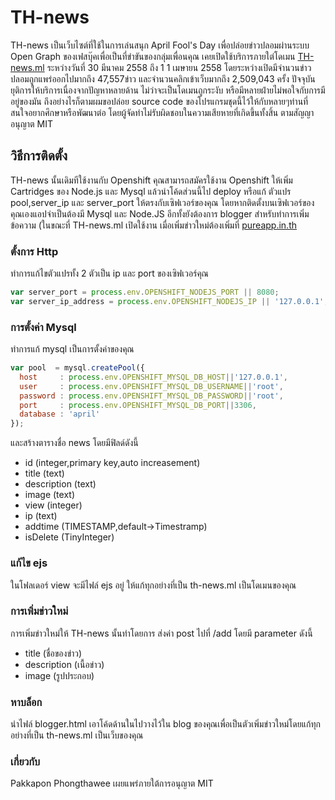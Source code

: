 # TH-news
TH-news เป็นเว็บไซต์ที่ใช้ในการเล่นสนุก April Fool's Day เพื่อปล่อยข่าวปลอมผ่านระบบ Open Graph ของเฟสบุ๊คเพื่อเป็นที่ขำขันของกลุ่มเพื่อนคุณ เคยเปิดใช้บริการภายใต่โดเมน [TH-news.ml](http://th-news.ml) ระหว่างวันที่ 30 มีนาคม 2558 ถึง 1 1 เมษายน 2558 โดยระหว่างเปิดมีจำนวนข่าวปลอมถูกแพร่ออกไปมากถึง 47,557ข่าว และจำนวนคลิกเข้าเว็บมากถึง 2,509,043 ครั้ง ปัจจุบัน ยุติการให้บริการเนื่องจากปัญหาหลายด้าน ไม่ว่าจะเป็นโดเมนถูกระงับ หรือมีหลายฝ่ายไม่พอใจกับการมีอยู่ของมัน ถึงอย่างไรก็ตามผมขอปล่อย source code ของโปรแกรมชุดนี้ไว้ให้กับหลายๆท่านที่สนใจอยากศึกษาหรือพัฒนาต่อ โดยผู้จัดทำไม่รับผิดชอบในความเสียหายที่เกิดขึ้นทั้งสิ้น ตามสัญญาอนุญาต MIT
## วิธีการติดตั้ง
TH-news นั้นเดิมทีใช้งานกับ Openshift คุณสามารถสมัครใช้งาน Openshift ให้เพิ่ม Cartridges ของ Node.js และ Mysql แล้วนำโค้ดส่วนนี้ไป deploy หรือแก้ ตัวแปร pool,server_ip และ server_port ให้ตรงกับเซิฟเวอร์ของคุณ โดยหากติดตั้งบนเซิฟเวอร์ของคุณเองแอปจำเป็นต้องมี Mysql และ Node.JS อีกทั้งยังต้องการ blogger สำหรับทำการเพิ่มข้อความ (ในขณะที่ TH-news.ml เปิดใช้งาน เมื่อเพิ่มข่าวใหม่ต้องเพิ่มที่ [pureapp.in.th](https://www.pureapp.in.th/april)
### ตั้งการ Http
ทำการแก้ไขตัวแปรทั้ง 2 ตัวเป็น ip และ port ของเซิฟเวอร์คุณ
``` javascript
var server_port = process.env.OPENSHIFT_NODEJS_PORT || 8080;
var server_ip_address = process.env.OPENSHIFT_NODEJS_IP || '127.0.0.1';
```
### การตั้งค่า Mysql
ทำการแก้ mysql เป็นการตั้งค่าของคุณ
``` javascript
var pool  = mysql.createPool({
  host     : process.env.OPENSHIFT_MYSQL_DB_HOST||'127.0.0.1',
  user     : process.env.OPENSHIFT_MYSQL_DB_USERNAME||'root',
  password : process.env.OPENSHIFT_MYSQL_DB_PASSWORD||'root',
  port     : process.env.OPENSHIFT_MYSQL_DB_PORT||3306,
  database : 'april'
});
```
และสร้างตารางชื่อ news โดยมีฟิลด์ดังนี้
- id (integer,primary key,auto increasement)
- title (text)
- description (text)
- image (text)
- view (integer)
- ip (text)
- addtime (TIMESTAMP,default->Timestramp)
- isDelete (TinyInteger)

### แก้ไข ejs
ในโฟลเดอร์ view จะมีไฟล์ ejs อยู่ ให้แก้ทุกอย่างที่เป็น th-news.ml เป็นโดเมนของคุณ

### การเพิ่มข่าวใหม่
การเพิ่มข่าวใหม่ให้ TH-news นั้นทำโดยการ ส่งค่า post ไปที่ /add โดยมี parameter ดังนี้
- title (ชื่อของข่าว)
- description (เนื้อข่าว)
- image (รูปประกอบ)

### หาบล็อก 
นำไฟล์ blogger.html เอาโค้ดด้านในไปวางไว้ใน blog ของคุณเพื่อเป็นตัวเพิ่มข่าวใหม่โดยแก้ทุกอย่างที่เป็น th-news.ml เป็นเว็บของคุณ

### เกี่ยวกับ
Pakkapon Phongthawee เผยแพร่ภายใต้การอนุญาต MIT
